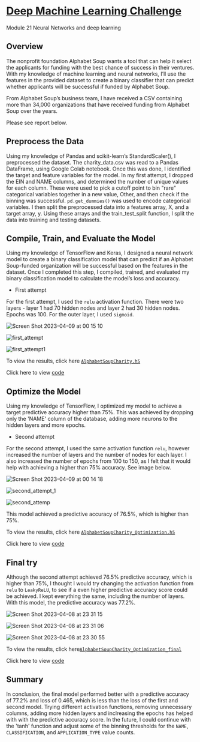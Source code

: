 # <ins>Deep Machine Learning Challenge</ins>
Module 21 Neural Networks and deep learning

## Overview

The nonprofit foundation Alphabet Soup wants a tool that can help it select the applicants for funding with the best chance of success in their ventures. With my knowledge of machine learning and neural networks, I’ll use the features in the provided dataset to create a binary classifier that can predict whether applicants will be successful if funded by Alphabet Soup.

From Alphabet Soup’s business team, I have received a CSV containing more than 34,000 organizations that have received funding from Alphabet Soup over the years.

Please see report below.

## Preprocess the Data

Using my knowledge of Pandas and scikit-learn’s StandardScaler(), I preprocessed the dataset. The charity_data.csv was read to a Pandas DataFrame, using Google Colab notebook. Once this was done, I identified the target and feature variables for the model. In my first attempt, I dropped the EIN and NAME columns, and determined the number of unique values for each column. These were used to pick a cutoff point to bin "rare" categorical variables together in a new value, Other, and then check if the binning was successful. `pd.get_dummies()` was used to encode categorical variables. I then split the preprocessed data into a features array, X, and a target array, y. Using these arrays and the train_test_split function, I split the data into training and testing datasets.


## Compile, Train, and Evaluate the Model

Using my knowledge of TensorFlow and Keras, I designed a neural network model to create a binary classification model that can predict if an Alphabet Soup-funded organization will be successful based on the features in the dataset. Once I completed this step, I compiled, trained, and evaluated my binary classification model to calculate the model’s loss and accuracy.

* First attempt

For the first attempt, I used the `relu` activation function. There were two layers - layer 1 had 70 hidden nodes and layer 2  had 30 hidden nodes.  Epochs was 100. For the outer layer, I used `sigmoid`.


![Screen Shot 2023-04-09 at 00 15 10](https://user-images.githubusercontent.com/116304118/230746444-ba25feab-8f80-46c3-b345-6a7d20c53931.png)


![first_attempt](https://user-images.githubusercontent.com/116304118/230739546-9a2eb2fb-a366-4227-bfc1-7dc870af502d.png)


![first_attempt1](https://user-images.githubusercontent.com/116304118/230739532-2bdd70d1-d104-4f32-bff5-a945c1e1de49.png)


To view the results, click here [`AlphabetSoupCharity.h5`](https://github.com/HJandu/deep-learning-challenge/blob/main/h5_files/AlphabetSoupCharity.h5)

Click here to view [code](https://github.com/HJandu/deep-learning-challenge/blob/main/starter_code_TestData.ipynb)

## Optimize the Model

Using my knowledge of TensorFlow, I optimized my model to achieve a target predictive accuracy higher than 75%. 
This was achieved by dropping only the 'NAME' column of the database, adding more neurons to the hidden layers and more epochs. 

* Second attempt

For the second attempt, I used the same activation function `relu`, however increased the number of layers and the number of nodes for each layer. I also increased the number of epochs from 100 to 150, as I felt that it would help with achieving a higher than 75% accuracy. See image below. 

![Screen Shot 2023-04-09 at 00 14 18](https://user-images.githubusercontent.com/116304118/230746590-2c9298c0-9268-4eb4-a7cc-bf7173ac96f0.png)


![second_attempt_1](https://user-images.githubusercontent.com/116304118/230743136-cec2f187-398a-481f-87a1-9dfb087ee51e.png)

![second_attemp](https://user-images.githubusercontent.com/116304118/230743148-a1270395-33ed-4e54-a6da-592ef4448b10.png)

This model achieved a predictive accuracy of 76.5%, which is higher than 75%. 

To view the results, click here [`AlphabetSoupCharity_Optimization.h5`](https://github.com/HJandu/deep-learning-challenge/blob/main/h5_files/AlphabetSoupCharity_Optimization.h5)

Click here to view [code](https://github.com/HJandu/deep-learning-challenge/blob/main/AlphabetSoupCharity_Optimization.ipynb)

## Final try

Although the second attempt achieved 76.5% predictive accuracy, which is higher than 75%, I thought I would try changing the activation function from `relu` to `LeakyReLU`, to see if a even higher predictive accuracy score could be achieved. I  kept everything the same, including the number of layers. 
With this model, the predictive accuracy was 77.2%. 

![Screen Shot 2023-04-08 at 23 31 15](https://user-images.githubusercontent.com/116304118/230745389-ad048d20-7259-450b-86a3-22e708fdb660.png)


![Screen Shot 2023-04-08 at 23 31 06](https://user-images.githubusercontent.com/116304118/230745414-4f8403ff-0973-4a33-a668-106782aafc50.png)

![Screen Shot 2023-04-08 at 23 30 55](https://user-images.githubusercontent.com/116304118/230745454-dce0dfe6-a0c9-488f-817d-2040d50e2434.png)

To view the results, click here[`AlphabetSoupCharity_Optimization_final`](https://github.com/HJandu/deep-learning-challenge/blob/main/h5_files/AlphabetSoupCharity_Optimization_final.h5 ) 

Click here to view [code](https://github.com/HJandu/deep-learning-challenge/blob/main/AlphabetSoupCharity_Optimization_final.ipynb)

## Summary

In conclusion, the final model performed better with a predictive accuracy of 77.2% and loss of 0.465, which is less than the loss of the first and second model. Trying different activation functions, removing unnecessary columns, adding more hidden layers and inclreasing the epochs has helped with with the predictive accuracy score. 
In the future, I could continue with the 'tanh' function and adjust some of the binning thresholds for the `NAME`, `CLASSIFICATION`, and `APPLICATION_TYPE` value counts.



